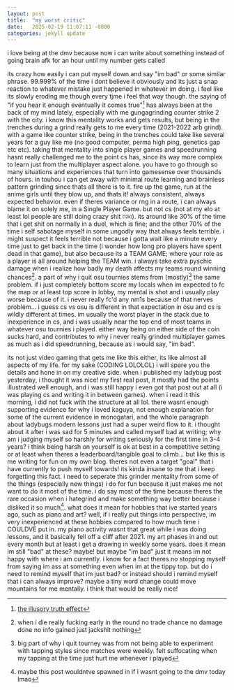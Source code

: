 ```yaml
---
layout: post
title:  "my worst critic"
date:   2025-02-19 11:07:11 -0800
categories: jekyll update
---
```

i love being at the dmv because
now i can write about something
instead of going brain afk for an
hour until my number gets called

its crazy how easily i can put myself
down and say "im bad" or some
similar phrase. 99.999% of the time
i dont believe it obviously and its
just a snap reaction to whatever
mistake just happened in whatever
im doing. i feel like its slowly
eroding me though every tjme i feel
that way though. the saying of "if
you hear it enough eventually it
comes true"[^1] has always been at the
back of my mind lately, especially
with me gungagrinding counter
strike 2 with the city. i know this
mentality works and gets results,
but being in the trenches during a
grind really gets to me every time
(2021-2022 arb grind). with a
game like counter strike, being in
the trenches could take like several
years for a guy like me (no good
computer, perma high ping, genetics gap etc etc). taking
that mentality into single player
games and speedrunning hasnt
really challenged me to the point cs
has, since its way more
complex to learn just from the
multiplayer aspect alone. you have to go through so many situations and experiences that turn into gamesense over thousands of hours. in touhou i
can get away with minimal route
learning and brainless pattern
grinding since thats all there is to it.
fire up the game, run at the anime
girls until they blow up, and thats it!
always consistent, always expected
behavior. even if theres variance or
rng in a route, i can always blame it
on solely me, in a Single Player
Game. but not cs (not at my elo at
least lol people are still doing crazy
shit <sub><sup>(12k)</sup></sub>). its around like 30% of the time
that i get shit on normally in a duel,
which is fine; and the other 70% of
the time i self sabotage myself in
some ungodly way that always feels
terrible. i might suspect it feels
terrible not because i gotta wait like
a minute every time just to get back
in the time (i wonder how long pro
players have spent dead in that
game), but also because its a TEAM
GAME; where your role as a player
is all around helping the TEAM win. i
always take extra pyschic damage
when i realize how badly my death
affects my teams round winning
chances[^2]. a part of why i
quit osu tournies stems from
(mostly)[^3] the same problem. if i just
completely bottom score my locals
when im expected to fc the map or
at least top score in lobby, my
mental is shot and i usually play
worse because of it. i never really
fc'd any nm1s because of that
nerves problem... i guess cs vs osu
is different in that expectation in
osu and cs is wildly different at
times. im usually the worst player in
the stack due to inexperience in cs,
and i was usually near the top end
of most teams in whatever osu
tournies i played. either way being
on either side of the coin sucks
hard, and contributes to why i never
really grinded multiplayer games as
much as i did speedrunning,
because as i would say, "im bad".

its not just video gaming that gets
me like this either, its like almost all
aspects of my life. for my sake
(CODING LOLOLOL) i will spare you
the details and hone in on my
creative side. when i published my
ladybug post yesterday, i thought it
was nice! my first real post, it
mostly had the points illustrated
well enough, and i was still happy i
even got that post out at all (i was
playing cs and writing it in between
games). when i read it this morning,
i did not fuck with the structure at
all lol. there wasnt enough
supporting evidence for why i loved
kaguya, not enough explanation for
some of the current evidence in
monogatari, and the whole
paragraph about ladybugs modern
lessons just had a super weird flow
to it. i thought about it after i was
sad for 5 minutes and called myself
bad at writing; why am i judging
myself so harshly for writing
seriously for the first time in 3-4
years? i think being harsh on
yourself is ok at best in a
competitive setting or at least when
theres a leaderboard/tangible goal
to climb... but like this is me writing
for fun on my own blog. theres not
even a target "goal" that i have
currently to push myself towards!
its kinda insane to me that i keep
forgetting this fact. i need to
seperate this grinder mentality from
some of the things (especially new
things) i do for fun because it just
makes me not want to do it most of
the time. i do say most of the time
because theres the rare occasion
when i hategrind and make
something way better because i
disliked it so much[^4].
what does it mean for hobbies that
ive started years ago, such as piano
and art? well, if i really put things
into perspective, im very
inexperienced at these hobbies
compared to how much time i
COULDVE put in. my piano activity
wasnt that great while i was doing
lessons, and it basically fell off a
cliff after 2021. my art phases in
and out every month but at least i
get a drawing in weekly some years.
does it mean im still "bad" at these?
maybe! but maybe "im bad" just it
means im not happy with where i
am currently. i know for a fact
theres no stopping myself from
saying im ass at something even
when im at the tippy top. but do i
need to remind myself that im just
bad? or instead should i remind
myself that i can always improve?
maybe a tiny word change could
move mountains for me mentally. i
think that would be really nice!

[^1]: [the illusory truth effect](https://thedecisionlab.com/biases/illusory-truth-effect)

[^2]: when i die really fucking early in the round no trade chance no damage done no info gained just jackshit nothing

[^3]: big part of why i quit tourney was from not being able to experiment with tapping styles since matches were weekly. felt suffocating when my tapping at the time just hurt me whenever i played

[^4]: maybe this post wouldntve spawned in if i wasnt going to the dmv today lmao